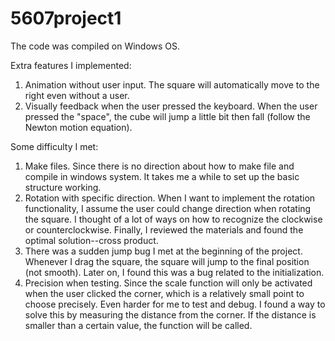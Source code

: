# 5607project1
The code was compiled on Windows OS.

Extra features I implemented:
1. Animation without user input. The square will automatically move to the right even without a user.
2. Visually feedback when the user pressed the keyboard. When the user pressed the "space", the cube will jump a little bit then fall (follow the Newton motion equation).

Some difficulty I met:
1. Make files. Since there is no direction about how to make file and compile in windows system. It takes me a while to set up the basic structure working.
2. Rotation with specific direction. When I want to implement the rotation functionality, I assume the user could change direction when rotating the square. I thought of a lot of ways on how to recognize the clockwise or counterclockwise. Finally, I reviewed the materials and found the optimal solution--cross product.
3. There was a sudden jump bug I met at the beginning of the project. Whenever I drag the square, the square will jump to the final position (not smooth). Later on, I found this was a bug related to the initialization.
4. Precision when testing. Since the scale function will only be activated when the user clicked the corner, which is a relatively small point to choose precisely. Even harder for me to test and debug. I found a way to solve this by measuring the distance from the corner. If the distance is smaller than a certain value, the function will be called. 
